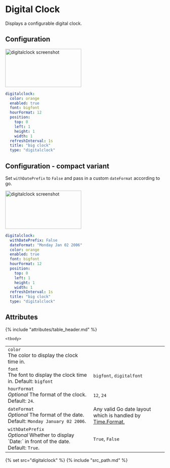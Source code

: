 # Digital Clock

Displays a configurable digital clock.

## Configuration

<img src="/assets/modules/digitalclock.png" class="screenshot" width="240" height="121" alt="digitalclock screenshot" />

```yaml
digitalclock:
  color: orange
  enabled: true
  font: bigfont
  hourFormat: 12
  position:
    top: 0
    left: 1
    height: 1
    width: 1
  refreshInterval: 1s
  title: "big clock"
  type: "digitalclock"
```

## Configuration - compact variant

Set `withDatePrefix` to `False` and pass in a custom `dateFormat` according to go.

<img src="/assets/modules/digitalclock-small.png" class="screenshot" width="240" height="121" alt="digitalclock screenshot" />

```yaml
digitalclock:
  withDatePrefix: False
  dateFormat: "Monday Jan 02 2006"
  color: orange
  enabled: true
  font: bigfont
  hourFormat: 12
  position:
    top: 0
    left: 1
    height: 1
    width: 1
  refreshInterval: 1s
  title: "big clock"
  type: "digitalclock"
```

## Attributes

<table>
    {% include "attributes/table_header.md" %}

    <tbody>
<tr>
    <td>
        <code>color</code>
        <br />
        The color to display the clock time in.
    </td>
    <td></td>
</tr>
<tr>
    <td>
        <code>font</code>
        <br />
      The font to display the clock time in. Default: <code>bigfont</code>
    </td>
  <td><code>bigfont</code>, <code>digitalfont</code></td>
</tr>
<tr>
    <td>
        <code>hourFormat</code>
        <br />
        <em>Optional</em> The format of the clock. Default: <code>24</code>.
    </td>
    <td><code>12</code>, <code>24</code></td>
</tr>
<tr>
    <td>
        <code>dateFormat</code>
        <br />
        <em>Optional</em> The format of the date. Default: <code>Monday January 02 2006</code>.
    </td>
    <td>Any valid Go date layout which is handled by <a href="https://golang.org/src/time/format.go">Time.Format.</a>
    </td>
</tr>
<tr>
    <td>
        <code>withDatePrefix</code>
        <br />
        <em>Optional</em> Whether to display `Date:` in front of the date. Default: <code>True</code>.
    </td>
    <td><code>True</code>, <code>False</code></td>
</tr>
    </tbody>
</table>

{% set src="digitalclock" %}
{% include "src_path.md" %}

